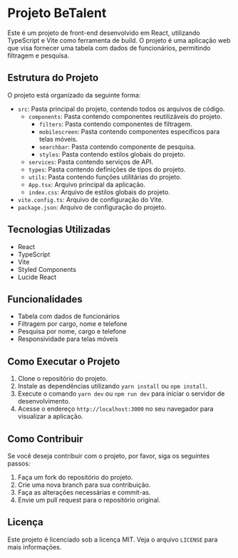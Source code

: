 # Projeto BeTalent

Este é um projeto de front-end desenvolvido em React, utilizando TypeScript e Vite como ferramenta de build. O projeto é uma aplicação web que visa fornecer uma tabela com dados de funcionários, permitindo filtragem e pesquisa.

## Estrutura do Projeto

O projeto está organizado da seguinte forma:

* `src`: Pasta principal do projeto, contendo todos os arquivos de código.
	+ `components`: Pasta contendo componentes reutilizáveis do projeto.
		- `filters`: Pasta contendo componentes de filtragem.
		- `mobilescreen`: Pasta contendo componentes específicos para telas móveis.
		- `searchbar`: Pasta contendo componente de pesquisa.
		- `styles`: Pasta contendo estilos globais do projeto.
	+ `services`: Pasta contendo serviços de API.
	+ `types`: Pasta contendo definições de tipos do projeto.
	+ `utils`: Pasta contendo funções utilitárias do projeto.
	+ `App.tsx`: Arquivo principal da aplicação.
	+ `index.css`: Arquivo de estilos globais do projeto.
* `vite.config.ts`: Arquivo de configuração do Vite.
* `package.json`: Arquivo de configuração do projeto.

## Tecnologias Utilizadas

* React
* TypeScript
* Vite
* Styled Components
* Lucide React

## Funcionalidades

* Tabela com dados de funcionários
* Filtragem por cargo, nome e telefone
* Pesquisa por nome, cargo e telefone
* Responsividade para telas móveis

## Como Executar o Projeto

1. Clone o repositório do projeto.
2. Instale as dependências utilizando `yarn install` ou `npm install`.
3. Execute o comando `yarn dev` ou `npm run dev` para iniciar o servidor de desenvolvimento.
4. Acesse o endereço `http://localhost:3000` no seu navegador para visualizar a aplicação.

## Como Contribuir

Se você deseja contribuir com o projeto, por favor, siga os seguintes passos:

1. Faça um fork do repositório do projeto.
2. Crie uma nova branch para sua contribuição.
3. Faça as alterações necessárias e commit-as.
4. Envie um pull request para o repositório original.

## Licença

Este projeto é licenciado sob a licença MIT. Veja o arquivo `LICENSE` para mais informações.